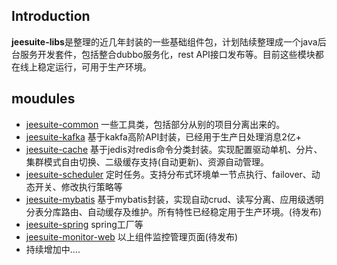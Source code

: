 ## Introduction
**jeesuite-libs**是整理的近几年封装的一些基础组件包，计划陆续整理成一个java后台服务开发套件，包括整合dubbo服务化，rest API接口发布等。目前这些模块都在线上稳定运行，可用于生产环境。


## moudules
* [jeesuite-common](https://github.com/vakinge/jeesuite-libs/wiki/common) 一些工具类，包括部分从别的项目分离出来的。
* [jeesuite-kafka](https://github.com/vakinge/jeesuite-libs/wiki/kafka) 基于kakfa高阶API封装，已经用于生产日处理消息2亿+
* [jeesuite-cache](https://github.com/vakinge/jeesuite-libs/wiki/cache) 基于jedis对redis命令分类封装。实现配置驱动单机、分片、集群模式自由切换、二级缓存支持(自动更新)、资源自动管理。
* [jeesuite-scheduler](https://github.com/vakinge/jeesuite-libs/wiki/scheduler) 定时任务。支持分布式环境单一节点执行、failover、动态开关、修改执行策略等
* [jeesuite-mybatis](https://github.com/vakinge/jeesuite-libs/wiki/mybatis) 基于mybatis封装，实现自动crud、读写分离、应用级透明分表分库路由、自动缓存及维护。所有特性已经稳定用于生产环境。(待发布)
* [jeesuite-spring](https://github.com/vakinge/jeesuite-libs/wiki/spring) spring工厂等
* [jeesuite-monitor-web](https://github.com/vakinge/jeesuite-libs/wiki/monitor-web) 以上组件监控管理页面(待发布)
* 持续增加中....